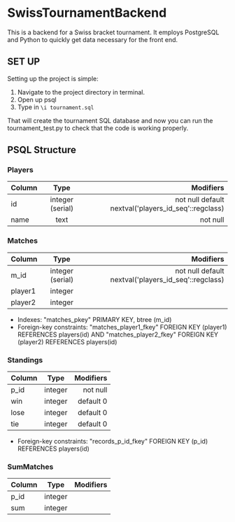 # SwissTournamentBackend

This is a backend for a Swiss bracket tournament. It employs PostgreSQL and Python to quickly get data necessary for the front end.

## SET UP
Setting up the project is simple:

1. Navigate to the project directory in terminal.
2. Open up psql
3. Type in `\i tournament.sql`

That will create the tournament SQL database and now you can run the tournament_test.py to check that the code is working properly.

## PSQL Structure
### Players
| Column        | Type           |Modifiers  |
| ------------- |:-------------:| -----:|
| id      | integer (serial) | not null default nextval('players_id_seq'::regclass) |
| name | text | not null |

### Matches
| Column | Type | Modifiers |
| ------ |:--------:|-------:|
|m_id | integer (serial) | not null default nextval('players_id_seq'::regclass) |
|player1 | integer | |
|player2 | integer | |

+ Indexes: "matches_pkey" PRIMARY KEY, btree (m_id)
+ Foreign-key constraints: "matches_player1_fkey" FOREIGN KEY (player1) REFERENCES players(id) AND "matches_player2_fkey" FOREIGN KEY (player2) REFERENCES players(id)
    
### Standings
| Column        | Type           | Modifiers  |
| ------------- |:-------------:| -----:|
| p_id | integer | not null |
| win  | integer | default 0 |
| lose | integer | default 0 |
| tie  | integer | default 0 |

+ Foreign-key constraints: "records_p_id_fkey" FOREIGN KEY (p_id) REFERENCES players(id)

### SumMatches
| Column | Type | Modifiers |
| ------ |:----:|----------:|
| p_id | integer |          |
| sum  | integer |          |
